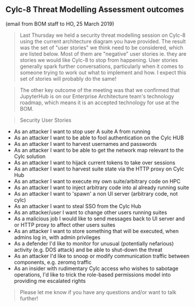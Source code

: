 
## Cylc-8 Threat Modelling Assessment outcomes

(email from BOM staff to HO, 25 March 2019)

> Last Thursday we held a security threat modelling session on Cylc-8 using the
current architecture diagram you have provided. The result was the set of
"user stories" we think need to be considered, which are listed below.  Most of
them are "negative" user stories ie. they are stories we would like Cylc-8 to
stop from happening.  User stories generally spark further conversations,
particularly when it comes to someone trying to work out what to implement and
how. I expect this set of stories will probably do the same!
 
> The other key outcome of the meeting was that we confirmed that JupyterHub is
on our Enterprise Architecture team's technology roadmap, which means it is an
accepted technology for use at the BOM.

> Security User Stories
>
- As an attacker I want to stop user A suite A from running
- As an attacker I want to be able to fool authentication on the Cylc HUB
- As an attacker I want to harvest usernames and passwords
- As an attacker I want to be able to get the network map relevant to the Cylc solution
- As an attacker I want to hijack current tokens to take over sessions
- As an attacker I want to harvest suite state via the HTTP proxy on Cylc Hub
- As an attacker I want to execute my own suite/arbitrary code on HPC
- As an attacker I want to inject arbitrary code into al already running suite
- As an attacker I want to 'spawn' a non UI server (arbitrary code, not cylc)
- As an attacker I want to steal SSO from the Cylc Hub
- As an attacker/user I want to change other users running suites
- As a malicious job I would like to send messages back to UI server and or HTTP proxy to affect other users suites
- As an attacker I want to store something that will be executed, when admins log in, with admin privileges
- As a defender I'd like to monitor for unusual (potentially nefarious) activity (e.g. DOS attack) and be able to shut-down the threat
- As an attacker I'd like to snoop or modify communication traffic between components, e.g. zeromq traffic
- As an insider with rudimentary Cylc access who wishes to sabotage operations, I'd like to trick the role-based permissions model into providing me escalated rights


> Please let me know if you have any questions and/or want to talk further!
